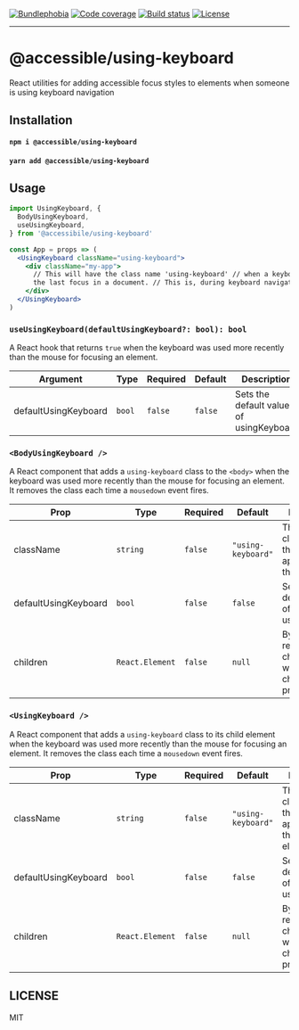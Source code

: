 [![Bundlephobia](https://img.shields.io/bundlephobia/minzip/@accessible/using-keyboard?style=for-the-badge)](https://bundlephobia.com/result?p=@accessible/using-keyboard)
[![Code coverage](https://img.shields.io/codecov/c/gh/jaredLunde/accessible-using-keyboard?style=for-the-badge)](https://codecov.io/gh/jaredLunde/accessible-using-keyboard)
[![Build status](https://img.shields.io/travis/jaredLunde/accessible-using-keyboard?style=for-the-badge)](https://travis-ci.org/jaredLunde/accessible-using-keyboard)
[![License](https://img.shields.io/github/license/jaredLunde/accessible-using-keyboard?style=for-the-badge)](https://jaredlunde.mit-license.org/)

---

# @accessible/using-keyboard

React utilities for adding accessible focus styles to elements when someone is using keyboard navigation

## Installation

#### `npm i @accessible/using-keyboard`

#### `yarn add @accessible/using-keyboard`

## Usage

```jsx harmony
import UsingKeyboard, {
  BodyUsingKeyboard,
  useUsingKeyboard,
} from '@accessibile/using-keyboard'

const App = props => (
  <UsingKeyboard className="using-keyboard">
    <div className="my-app">
      // This will have the class name 'using-keyboard' // when a keyboard drew
      the last focus in a document. // This is, during keyboard navigation
    </div>
  </UsingKeyboard>
)
```

### `useUsingKeyboard(defaultUsingKeyboard?: bool): bool`

A React hook that returns `true` when the keyboard was used more recently than the mouse for
focusing an element.

| Argument             | Type   | Required | Default | Description                             |
| -------------------- | ------ | -------- | ------- | --------------------------------------- |
| defaultUsingKeyboard | `bool` | `false`  | `false` | Sets the default value of usingKeyboard |

### `<BodyUsingKeyboard />`

A React component that adds a `using-keyboard` class to the `<body>` when the keyboard was used more recently
than the mouse for focusing an element. It removes the class each time a `mousedown` event fires.

| Prop                 | Type            | Required | Default            | Description                                                                            |
| -------------------- | --------------- | -------- | ------------------ | -------------------------------------------------------------------------------------- |
| className            | `string`        | `false`  | `"using-keyboard"` | This is the class name that gets appended to the body                                  |
| defaultUsingKeyboard | `bool`          | `false`  | `false`            | Sets the default value of usingKeyboard                                                |
| children             | `React.Element` | `false`  | `null`             | By default this renders no children, but it will render any children you provide here. |

### `<UsingKeyboard />`

A React component that adds a `using-keyboard` class to its child element when the keyboard was used more recently
than the mouse for focusing an element. It removes the class each time a `mousedown` event fires.

| Prop                 | Type            | Required | Default            | Description                                                                            |
| -------------------- | --------------- | -------- | ------------------ | -------------------------------------------------------------------------------------- |
| className            | `string`        | `false`  | `"using-keyboard"` | This is the class name that gets appended to the child element                         |
| defaultUsingKeyboard | `bool`          | `false`  | `false`            | Sets the default value of usingKeyboard                                                |
| children             | `React.Element` | `false`  | `null`             | By default this renders no children, but it will render any children you provide here. |

## LICENSE

MIT

